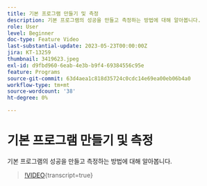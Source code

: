 ```yaml
---
title: 기본 프로그램 만들기 및 측정
description: 기본 프로그램의 성공을 만들고 측정하는 방법에 대해 알아봅니다.
role: User
level: Beginner
doc-type: Feature Video
last-substantial-update: 2023-05-23T00:00:00Z
jira: KT-13259
thumbnail: 3419623.jpeg
exl-id: d9fbd960-6eab-4e3b-b9f4-69384556c95e
feature: Programs
source-git-commit: 63d4aea1c818d35724c0cdc14e69ea00eb06b4a0
workflow-type: tm+mt
source-wordcount: '38'
ht-degree: 0%

---
```



# 기본 프로그램 만들기 및 측정

기본 프로그램의 성공을 만들고 측정하는 방법에 대해 알아봅니다.

>[!VIDEO](https://video.tv.adobe.com/v/3419623/?learn=on){transcript=true}
